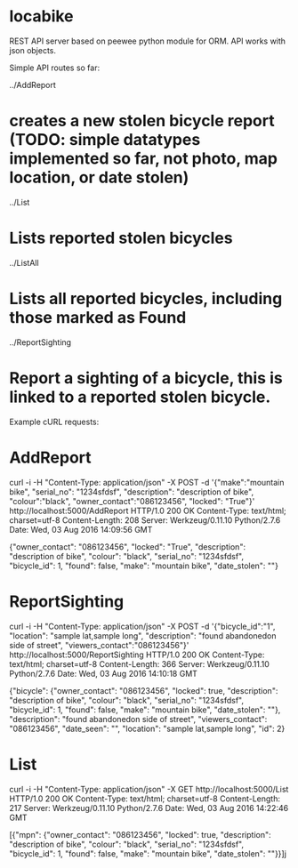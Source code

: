# locabike

REST API server based on peewee python module for ORM. API works with json objects.

Simple API routes so far:

../AddReport   
# creates a new stolen bicycle report (TODO: simple datatypes implemented so far, not photo, map location, or date stolen)

../List
# Lists reported stolen bicycles 

../ListAll
# Lists all reported bicycles, including those marked as Found

../ReportSighting
# Report a sighting of a bicycle, this is linked to a reported stolen bicycle.


Example cURL requests:

# AddReport
curl -i -H "Content-Type: application/json" -X POST -d '{"make":"mountain bike", "serial_no": "1234sfdsf", "description": "description of bike", "colour":"black", "owner_contact":"086123456", "locked": "True"}' http://localhost:5000/AddReport
HTTP/1.0 200 OK
Content-Type: text/html; charset=utf-8
Content-Length: 208
Server: Werkzeug/0.11.10 Python/2.7.6
Date: Wed, 03 Aug 2016 14:09:56 GMT

{"owner_contact": "086123456", "locked": "True", "description": "description of bike", "colour": "black", "serial_no": "1234sfdsf", "bicycle_id": 1, "found": false, "make": "mountain bike", "date_stolen": ""}

# ReportSighting
curl -i -H "Content-Type: application/json" -X POST -d '{"bicycle_id":"1", "location": "sample lat,sample long", "description": "found abandonedon side of street", "viewers_contact":"086123456"}' http://localhost:5000/ReportSighting
HTTP/1.0 200 OK
Content-Type: text/html; charset=utf-8
Content-Length: 366
Server: Werkzeug/0.11.10 Python/2.7.6
Date: Wed, 03 Aug 2016 14:10:18 GMT

{"bicycle": {"owner_contact": "086123456", "locked": true, "description": "description of bike", "colour": "black", "serial_no": "1234sfdsf", "bicycle_id": 1, "found": false, "make": "mountain bike", "date_stolen": ""}, "description": "found abandonedon side of street", "viewers_contact": "086123456", "date_seen": "", "location": "sample lat,sample long", "id": 2} 


# List
curl -i -H "Content-Type: application/json" -X GET http://localhost:5000/List
HTTP/1.0 200 OK
Content-Type: text/html; charset=utf-8
Content-Length: 217
Server: Werkzeug/0.11.10 Python/2.7.6
Date: Wed, 03 Aug 2016 14:22:46 GMT

[{"mpn": {"owner_contact": "086123456", "locked": true, "description": "description of bike", "colour": "black", "serial_no": "1234sfdsf", "bicycle_id": 1, "found": false, "make": "mountain bike", "date_stolen": ""}}]j

